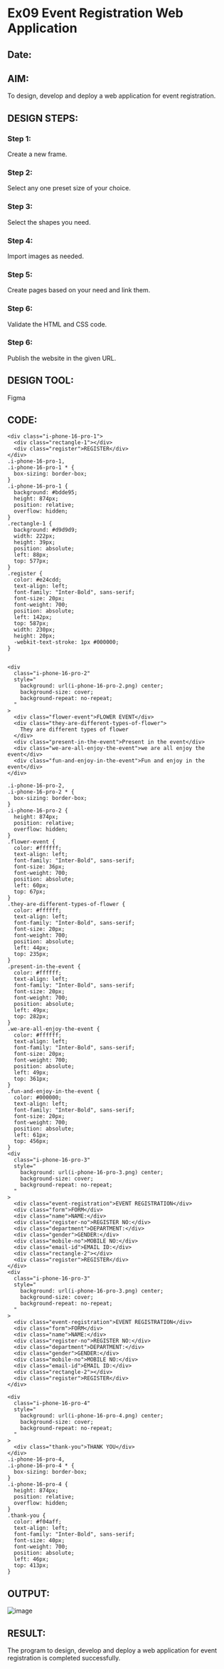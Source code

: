 # Ex09 Event Registration Web Application
## Date:

## AIM:
To design, develop and deploy a web application for event registration.

## DESIGN STEPS:

### Step 1:
Create a new frame.

### Step 2:
Select any one preset size of your choice.

### Step 3:
Select the shapes you need.

### Step 4:
Import images as needed.

### Step 5:
Create pages based on your need and link them.

### Step 6:

Validate the HTML and CSS code.

### Step 6:

Publish the website in the given URL.

## DESIGN TOOL:
Figma

## CODE:
```
<div class="i-phone-16-pro-1">
  <div class="rectangle-1"></div>
  <div class="register">REGISTER</div>
</div>
.i-phone-16-pro-1,
.i-phone-16-pro-1 * {
  box-sizing: border-box;
}
.i-phone-16-pro-1 {
  background: #bdde95;
  height: 874px;
  position: relative;
  overflow: hidden;
}
.rectangle-1 {
  background: #d9d9d9;
  width: 222px;
  height: 39px;
  position: absolute;
  left: 88px;
  top: 577px;
}
.register {
  color: #e24cdd;
  text-align: left;
  font-family: "Inter-Bold", sans-serif;
  font-size: 20px;
  font-weight: 700;
  position: absolute;
  left: 142px;
  top: 587px;
  width: 230px;
  height: 20px;
  -webkit-text-stroke: 1px #000000;
}


<div
  class="i-phone-16-pro-2"
  style="
    background: url(i-phone-16-pro-2.png) center;
    background-size: cover;
    background-repeat: no-repeat;
  "
>
  <div class="flower-event">FLOWER EVENT</div>
  <div class="they-are-different-types-of-flower">
    They are different types of flower
  </div>
  <div class="present-in-the-event">Present in the event</div>
  <div class="we-are-all-enjoy-the-event">we are all enjoy the event</div>
  <div class="fun-and-enjoy-in-the-event">Fun and enjoy in the event</div>
</div>

.i-phone-16-pro-2,
.i-phone-16-pro-2 * {
  box-sizing: border-box;
}
.i-phone-16-pro-2 {
  height: 874px;
  position: relative;
  overflow: hidden;
}
.flower-event {
  color: #ffffff;
  text-align: left;
  font-family: "Inter-Bold", sans-serif;
  font-size: 36px;
  font-weight: 700;
  position: absolute;
  left: 60px;
  top: 67px;
}
.they-are-different-types-of-flower {
  color: #ffffff;
  text-align: left;
  font-family: "Inter-Bold", sans-serif;
  font-size: 20px;
  font-weight: 700;
  position: absolute;
  left: 44px;
  top: 235px;
}
.present-in-the-event {
  color: #ffffff;
  text-align: left;
  font-family: "Inter-Bold", sans-serif;
  font-size: 20px;
  font-weight: 700;
  position: absolute;
  left: 49px;
  top: 282px;
}
.we-are-all-enjoy-the-event {
  color: #ffffff;
  text-align: left;
  font-family: "Inter-Bold", sans-serif;
  font-size: 20px;
  font-weight: 700;
  position: absolute;
  left: 49px;
  top: 361px;
}
.fun-and-enjoy-in-the-event {
  color: #000000;
  text-align: left;
  font-family: "Inter-Bold", sans-serif;
  font-size: 20px;
  font-weight: 700;
  position: absolute;
  left: 61px;
  top: 456px;
}
<div
  class="i-phone-16-pro-3"
  style="
    background: url(i-phone-16-pro-3.png) center;
    background-size: cover;
    background-repeat: no-repeat;
  "
>
  <div class="event-registration">EVENT REGISTRATION</div>
  <div class="form">FORM</div>
  <div class="name">NAME:</div>
  <div class="register-no">REGISTER NO:</div>
  <div class="department">DEPARTMENT:</div>
  <div class="gender">GENDER:</div>
  <div class="mobile-no">MOBILE NO:</div>
  <div class="email-id">EMAIL ID:</div>
  <div class="rectangle-2"></div>
  <div class="register">REGISTER</div>
</div>
<div
  class="i-phone-16-pro-3"
  style="
    background: url(i-phone-16-pro-3.png) center;
    background-size: cover;
    background-repeat: no-repeat;
  "
>
  <div class="event-registration">EVENT REGISTRATION</div>
  <div class="form">FORM</div>
  <div class="name">NAME:</div>
  <div class="register-no">REGISTER NO:</div>
  <div class="department">DEPARTMENT:</div>
  <div class="gender">GENDER:</div>
  <div class="mobile-no">MOBILE NO:</div>
  <div class="email-id">EMAIL ID:</div>
  <div class="rectangle-2"></div>
  <div class="register">REGISTER</div>
</div>

<div
  class="i-phone-16-pro-4"
  style="
    background: url(i-phone-16-pro-4.png) center;
    background-size: cover;
    background-repeat: no-repeat;
  "
>
  <div class="thank-you">THANK YOU</div>
</div>
.i-phone-16-pro-4,
.i-phone-16-pro-4 * {
  box-sizing: border-box;
}
.i-phone-16-pro-4 {
  height: 874px;
  position: relative;
  overflow: hidden;
}
.thank-you {
  color: #f04aff;
  text-align: left;
  font-family: "Inter-Bold", sans-serif;
  font-size: 40px;
  font-weight: 700;
  position: absolute;
  left: 46px;
  top: 413px;
}
```



## OUTPUT:
![image](https://github.com/user-attachments/assets/86500409-b576-48ae-854b-2ada6a736f81)


## RESULT:
The program to design, develop and deploy a web application for event registration is completed successfully.
